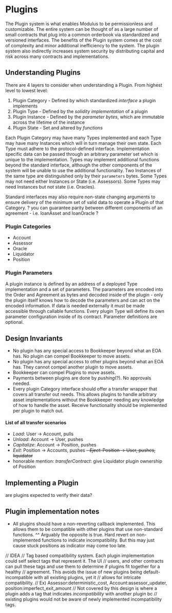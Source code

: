 # Plugins

The Plugin system is what enables Modulus to be permissionless and customizable. The entire system can be thought of as a 
large number of small contracts that plug into a common orderbook via standardized and versioned interfaces. The benefits 
of the Plugin system comes at the cost of complexity and minor additional inefficiency to the system. The plugin system
also indirectly increases system security by distributing capital and risk across many contracts and implementations.

## Understanding Plugins
There are 4 layers to consider when understanding a Plugin. From highest level to lowest level:
1. Plugin Category - Defined by which standardized *interface* a plugin implements  
2. Plugin Type - Defined by the *solidity implementation* of a plugin
3. Plugin Instance - Defined by the *parameter bytes*, which are immutable across the lifetime of the instance
4. Plugin State - Set and altered by *functions*

Each Plugin Category may have many Types implemented and each Type may have many Instances which will in turn manage their
own state.
Each Type must adhere to the protocol-defined interface. Implementation specific data can be passed through an arbitrary 
parameter set which is unique to the implementation. Types may implement additional functions beyond the standard interface,
although the other components of the system will be unable to use the additional functionality.
Two Instances of the same type are distinguished only by their `parameters` bytes. Some Types may not need either Instances or State (i.e. Assessors). Some Types may need Instances but not state (i.e. Oracles).

Standard interfaces may also require non-state changing arguments to ensure delivery of the minimum set of valid data to operate
a Plugin of that Category. ? you can guarantee parity between different components of an agreement - i.e. loanAsset and loanOracle ?

### Plugin Categories
- Account
- Assessor
- Oracle
- Liquidator
- Position

### Plugin Parameters
A plugin instance is defined by an address of a deployed Type implementation and a set of parameters. The parameters
are encoded into the Order and Agreement as bytes and decoded inside of the plugin - only the plugin itself knows
how to decode the parameters and can act on the encoded information. If data is needed externally it must be made
accessible through callable functions. Every plugin Type will define its own parameter configuration inside of its
contract. Parameter definitions are optional.

## Design Invariants
- No plugin has any special access to Bookkeeper beyond what an EOA has. No plugin can compel Bookkeeper to move assets.
- No plugin has any special access to other plugins beyond what an EOA has. They cannot compel another plugin to move assets.
- Bookkeeper can compel Plugins to move assets.
- Payments between plugins are done by *pushing*(?). No approvals needed.
- Every plugin Category interface should offer a transfer wrapper that covers all transfer out needs. This allows plugins to handle arbitrary asset implementations without the Bookkeeper needing any knowledge of how to handle the asset. Receive functionality should be implemented per plugin to match out.

#### List of all transfer scenarios
- *Load*: User -> Account, pulls
- *Unload*: Account -> User, pushes
- *Capitalize*: Account -> Position, pushes
- *Exit*: Position -> Accounts, pushes
~~- *Eject*: Position -> User, pushes, liquidator~~
- honorable mention: *transferContract*: give Liquidator plugin ownership of Position

## Implementing a Plugin
are plugins expected to verify their data?

## Plugin implementation notes
- All plugins should have a non-reverting callback implemented. This allows them to be compatible with other plugins
that use non-standard functions.
^^ Arguably the opposite is true. Hard revert on non-implemented functions to indicate incompatibility. But this may
just cause stuck positions as indicator may come too late.


// IDEA
// Tag based compatibility system. Each plugin implementation could self select tags that represent it. The UI
// users, and other contracts can pull these tags and use them to determine if plugins fit together for a healthy
// agreement. This avoids the issue of new plugins being default-incompatible with all existing plugins, yet it
// allows for intricate compatibility.
// Ex) Assessor:deterministic_cost, Account:assessor_updater, position:imperfect_exit_amount
// Not covered by this design is where a plugin adds a tag that indicates *incompatibility* with another plugin bc
// existing plugins would not be aware of newly implemented incompatibility tags.
